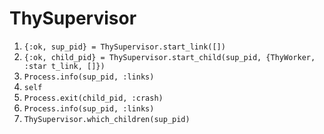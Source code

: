 # ThySupervisor

1. `{:ok, sup_pid} = ThySupervisor.start_link([])`
2. `{:ok, child_pid} = ThySupervisor.start_child(sup_pid, {ThyWorker, :star
t_link, []})`
3. `Process.info(sup_pid, :links)`
4. `self`
5. `Process.exit(child_pid, :crash)`
6. `Process.info(sup_pid, :links)`
7. `ThySupervisor.which_children(sup_pid)`
